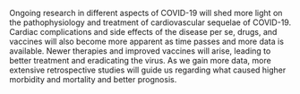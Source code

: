Ongoing research in different aspects of COVID-19 will shed more light on the pathophysiology and treatment of cardiovascular sequelae of COVID-19. Cardiac complications and side effects of the disease per se, drugs, and vaccines will also become more apparent as time passes and more data is available. Newer therapies and improved vaccines will arise, leading to better treatment and eradicating the virus. As we gain more data, more extensive retrospective studies will guide us regarding what caused higher morbidity and mortality and better prognosis.